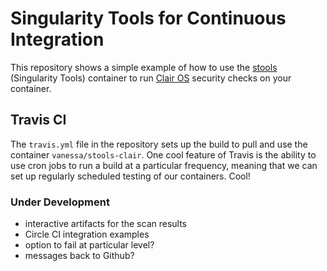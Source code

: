 # Singularity Tools for Continuous Integration

This repository shows a simple example of how to use the [stools](https://www.github.com/singularityhub/stools)
(Singularity Tools) container to run [Clair OS](https://clair-os.org) security checks on your container.


## Travis CI
The `travis.yml` file in the repository sets up the build to pull and use the container `vanessa/stools-clair`. One
cool feature of Travis is the ability to use cron jobs to run a build at a particular frequency, meaning that
we can set up regularly scheduled testing of our containers. Cool!


### Under Development
 
 - interactive artifacts for the scan results
 - Circle CI integration examples
 - option to fail at particular level?
 - messages back to Github?
